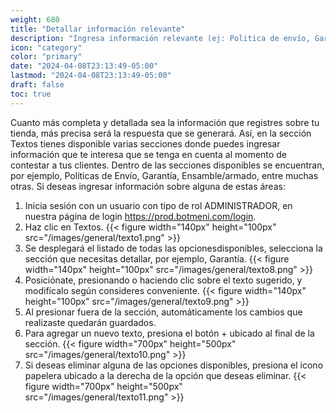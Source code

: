 ```yaml
---
weight: 680
title: "Detallar información relevante"
description: "Ingresa información relevante (ej: Politica de envío, Garantía o Ensamble/armado)"
icon: "category"
color: "primary"
date: "2024-04-08T23:13:49-05:00"
lastmod: "2024-04-08T23:13:49-05:00"
draft: false
toc: true
---
```

Cuanto más completa y detallada sea la información que registres sobre tu tienda, más precisa será la respuesta que se generará.
Así, en la sección Textos tienes disponible varias secciones donde puedes ingresar información que te interesa que se tenga en cuenta al momento de contestar a tus clientes.
Dentro de las secciones disponibles se encuentran, por ejemplo, Políticas de Envío, Garantía, Ensamble/armado, entre muchas otras.
Si deseas ingresar información sobre alguna de estas áreas:
1. Inicia sesión con un usuario con tipo de rol ADMINISTRADOR, en nuestra página de login <https://prod.botmeni.com/login>.
2. Haz clic en Textos.
{{< figure width="140px" height="100px" src="/images/general/texto1.png" >}}
3. Se desplegará el listado de todas las opcionesdisponibles, selecciona la sección que necesitas detallar, por ejemplo, Garantía.
{{< figure width="140px" height="100px" src="/images/general/texto8.png" >}}
4. Posiciónate, presionando o haciendo clic sobre el texto sugerido, y modifícalo según consideres conveniente.
{{< figure width="140px" height="100px" src="/images/general/texto9.png" >}}
5. Al presionar fuera de la sección, automáticamente los cambios que realizaste quedarán guardados.
6. Para agregar un nuevo texto, presiona el botón + ubicado al final de la sección.
{{< figure width="700px" height="500px" src="/images/general/texto10.png" >}}
7. Si deseas eliminar alguna de las opciones disponibles, presiona el ícono papelera ubicado a la derecha de la opción que deseas eliminar.
{{< figure width="700px" height="500px" src="/images/general/texto11.png" >}}